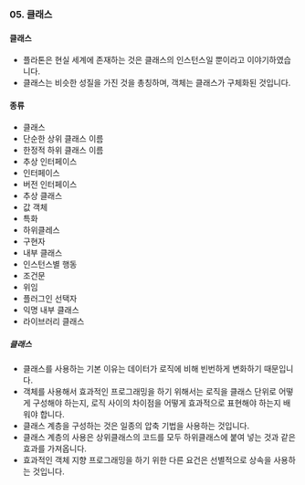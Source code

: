 ### 05. 클래스

#### 클래스

-	플라톤은 현실 세계에 존재하는 것은 클래스의 인스턴스일 뿐이라고 이야기하였습니다.
-	클래스는 비슷한 성질을 가진 것을 총칭하며, 객체는 클래스가 구체화된 것입니다.

#### 종류

-	클래스
-	단순한 상위 클래스 이름
-	한정적 하위 클래스 이름
-	추상 인터페이스
-	인터페이스
-	버전 인터페이스
-	추상 클래스
-	값 객체
-	특화
-	하위클레스
-	구현자
-	내부 클래스
-	인스턴스별 행동
-	조건문
-	위임
-	플러그인 선택자
-	익명 내부 클래스
-	라이브러리 클래스

##### 클래스

-	클래스를 사용하는 기본 이유는 데이터가 로직에 비해 빈번하게 변화하기 때문입니다.
-	객체를 사용해서 효과적인 프로그래밍을 하기 위해서는 로직을 클래스 단위로 어떻게 구성해야 하는지, 로직 사이의 차이점을 어떻게 효과적으로 표현해야 하는지 배워야 합니다.
-	클래스 계층을 구성하는 것은 일종의 압축 기법을 사용하는 것입니다.
-	클래스 계층의 사용은 상위클래스의 코드를 모두 하위클래스에 붙여 넣는 것과 같은 효과를 가져옵니다.
-	효과적인 객체 지향 프로그래밍을 하기 위한 다른 요건은 선별적으로 상속을 사용하는 것입니다.
